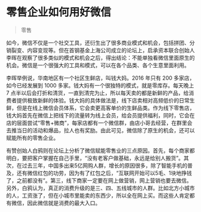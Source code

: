 # 零售企业如何用好微信

> 零售

如今，微信不仅是一个社交工具，还衍生出了很多商业模式和机会，包括拼团、分销裂变、内容变现等。但在首钢基金上海公司成立的论坛上，启承资本联合创始人李晖在观察了很多类似的模式和机会之后，得出结论：不能单独看微信里面原生的机会。微信是一个很强大的工具和模式，可以在各个品类、各个生意里面利用。

李晖举例说，华南地区有一个社区生鲜店，叫钱大妈。2016 年只有 200 多家店，如今已经发展到 1000 多家。钱大妈有一个很独特的模式，就是零库存。每天晚上 7 点半以后会打折和清货，一直到清完为止，所以每天卖的都是新鲜的产品，给消费者提供极致新鲜的体验。钱大妈的具体做法是，线下店卖相对高频低价的日常生鲜，但是在线上微信会员体系，它会卖更高客单价的生鲜品类。作为线下零售店，钱大妈首先在微信上把线下的流量转为线上会员，给会员提供福利，同时，它会在店的层面尝试“零售+微商”，每家店都有一个微信群，由店小哥去经营，在群里会去推当日的活动和爆品，拉人也有奖励。由此可见，微信除了原生的机会，还可以赋能所有的零售企业。

有赞创始人白鸦则在论坛上分析了微信赋能零售业的三点原因。首先，每个商家都明白，要把客户掌握在自己手里，“没有老客户做基础，永远是给别人搬货”。其次，在过去三年，中国多出来5亿网购人群，增长的原因很多，除了智能手机的普及，还有微信红包的功劳，因为有了红包之后，“互联网开始可以5毛、1块地挣钱了，之前都没有”。第三，线下商家一定要在网上做营销，网上营销也要去微信。另外，白鸦认为，真正的消费升级的是三、四、五线城市的人群。比如北方小城市的人，工资涨了，但在小城市里能卖的东西少，所以全在网上买。而这些人肯定都有微信，因此微信就是消费的最大入口。